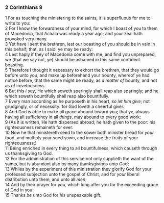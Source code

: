 ### 2 Corinthians 9

1 For as touching the ministering to the saints, it is superfluous for me to write to you:  
2 For I know the forwardness of your mind, for which I boast of you to them of Macedonia, that Achaia was ready a year ago; and your zeal hath provoked very many.  
3 Yet have I sent the brethren, lest our boasting of you should be in vain in this behalf; that, as I said, ye may be ready:  
4 Lest haply if they of Macedonia come with me, and find you unprepared, we (that we say not, ye) should be ashamed in this same confident boasting.  
5 Therefore I thought it necessary to exhort the brethren, that they would go before unto you, and make up beforehand your bounty, whereof ye had notice before, that the same might be ready, as *a matter of* bounty, and not as *of* covetousness.  
6 But this *I say*, He which soweth sparingly shall reap also sparingly; and he which soweth bountifully shall reap also bountifully.  
7 Every man according as he purposeth in his heart, *so let him give*; not grudgingly, or of necessity: for God loveth a cheerful giver.  
8 And God *is* able to make all grace abound toward you; that ye, always having all sufficiency in all *things*, may abound to every good work:  
9 (As it is written, He hath dispersed abroad; he hath given to the poor: his righteousness remaineth for ever.  
10 Now he that ministereth seed to the sower both minister bread for *your* food, and multiply your seed sown, and increase the fruits of your righteousness;)  
11 Being enriched in every thing to all bountifulness, which causeth through us thanksgiving to God.  
12 For the administration of this service not only supplieth the want of the saints, but is abundant also by many thanksgivings unto God;  
13 Whiles by the experiment of this ministration they glorify God for your professed subjection unto the gospel of Christ, and for *your* liberal distribution unto them, and unto all *men*;  
14 And by their prayer for you, which long after you for the exceeding grace of God in you.  
15 Thanks *be* unto God for his unspeakable gift.  
